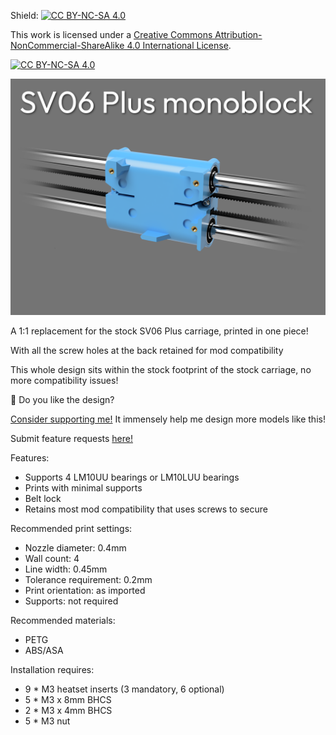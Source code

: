 Shield: [![CC BY-NC-SA 4.0][cc-by-nc-sa-shield]][cc-by-nc-sa]

This work is licensed under a
[Creative Commons Attribution-NonCommercial-ShareAlike 4.0 International License][cc-by-nc-sa].

[![CC BY-NC-SA 4.0][cc-by-nc-sa-image]][cc-by-nc-sa]

[cc-by-nc-sa]: http://creativecommons.org/licenses/by-nc-sa/4.0/
[cc-by-nc-sa-image]: https://licensebuttons.net/l/by-nc-sa/4.0/88x31.png
[cc-by-nc-sa-shield]: https://img.shields.io/badge/License-CC%20BY--NC--SA%204.0-lightgrey.svg

![Thumbnail](Images/Thumbnail.png)

A 1:1 replacement for the stock SV06 Plus carriage, printed in one piece!

With all the screw holes at the back retained for mod compatibility

This whole design sits within the stock footprint of the stock carriage, no more compatibility issues!

🤩 Do you like the design?

[Consider supporting me!](https://buymeacoffee.com/silencedfrost) It immensely help me design more models like this!

Submit feature requests [here!](https://trello.com/b/vacGVoLQ/cad-modelling-requests)

Features:
- Supports 4 LM10UU bearings or LM10LUU bearings
- Prints with minimal supports
- Belt lock
- Retains most mod compatibility that uses screws to secure

Recommended print settings:
- Nozzle diameter: 0.4mm
- Wall count: 4
- Line width: 0.45mm
- Tolerance requirement: 0.2mm
- Print orientation: as imported
- Supports: not required

Recommended materials:
 - PETG
 - ABS/ASA

Installation requires:
- 9 * M3 heatset inserts (3 mandatory, 6 optional)
- 5 * M3 x 8mm BHCS
- 2 * M3 x 4mm BHCS
- 5 * M3 nut
